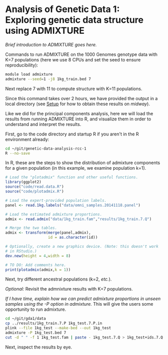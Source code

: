 # Analysis of Genetic Data 1:<br>Exploring genetic data structure using ADMIXTURE

*Brief introduction to ADMIXTURE goes here.*

Commands to run ADMIXTURE on the 1000 Genomes genotype data with K=7
populations (here we use 8 CPUs and set the seed to ensure
reproducibility):

```bash
module load admixture
admixture --seed=1 -j8 1kg_train.bed 7
```

Next replace 7 with 11 to compute structure with K=11 populations.

Since this command takes over 2 hours, we have provided the output in
a local directory (see [Setup](setup.md) for how to obtain these
results on *midway*).

Like we did for the principal components analysis, here we will load
the results from running ADMIXTURE into R, and visualize them in order
to understand and interpret the results.

First, go to the code directory and startup R if you aren't in the R
environment already:

```bash
cd ~/git/genetic-data-analysis-rcc-1
R --no-save
```

In R, these are the steps to show the distribution of admixture
components for a given population (in this example, we examine
population k=1).

```R
# Load the "plotadmix" function and other useful functions.
library(ggplot2)
source("code/read.data.R")
source("code/plotadmix.R")

# Load the expert-provided population labels.
panel <- read.1kg.labels("data/omni_samples.20141118.panel")

# Load the estimated admixture proportions.
admix <- read.admix("data/1kg_train.fam","results/1kg_train.7.Q")

# Merge the two tables.
admix <- transform(merge(panel,admix),
                   id = as.character(id))

# Optionally, create a new graphics device. (Note: this doesn't work
# in RStudio.)
dev.new(height = 4,width = 8)

# TO DO: Add comments here.
print(plotadmix(admix,k = 1))
```

Next, try different ancestral populations (k=2, *etc.*).

*Optional:* Revisit the admnixture results with K=7 populations.

*If I have time, explain how we can predict admixture proportions in
 unseen samples using the -P option in admixture.* This will give the
 users some opportunity to run admixture.

```bash
cd ~/git/gda1/data
cp ../results/1kg_train.7.P 1kg_test.7.P.in
plink --file 1kg_test --make-bed --out 1kg_test
admixture -P 1kg_test.bed 7
cut -d " " -f 1 1kg_test.fam | paste - 1kg_test.7.Q > 1kg_test+ids.7.Q
```

Next, inspect the results by eye.
